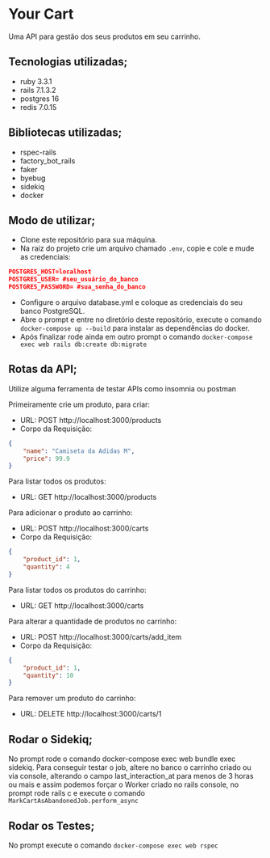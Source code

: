 <h1>Your Cart</h1>

Uma API para gestão dos seus produtos em seu carrinho.

<h2>Tecnologias utilizadas;</h2>

- ruby 3.3.1
- rails 7.1.3.2
- postgres 16
- redis 7.0.15


<h2>Bibliotecas utilizadas;</h2>

- rspec-rails
- factory_bot_rails
- faker
- byebug
- sidekiq
- docker

<h2>Modo de utilizar;</h2>

- Clone este repositório para sua máquina.
- Na raiz do projeto crie um arquivo chamado `.env`, copie e cole e mude as credenciais:
```json
POSTGRES_HOST=localhost
POSTGRES_USER= #seu_usuário_do_banco
POSTGRES_PASSWORD= #sua_senha_do_banco
```
- Configure o arquivo database.yml e coloque as credenciais do seu banco PostgreSQL.
- Abre o prompt e entre no diretório deste repositório, execute o comando `docker-compose up --build` para instalar as dependências do docker.
- Após finalizar rode ainda em outro prompt o comando `docker-compose exec web rails db:create db:migrate`

<h2>Rotas da API;</h2>

Utilize alguma ferramenta de testar APIs como insomnia ou postman

Primeiramente crie um produto, para criar:
- URL: POST http://localhost:3000/products
- Corpo da Requisição:
```json
{
	"name": "Camiseta da Adidas M",
	"price": 99.9
}
```

Para listar todos os produtos:
- URL: GET http://localhost:3000/products

Para adicionar o produto ao carrinho:
- URL: POST http://localhost:3000/carts
- Corpo da Requisição:
```json
{
	"product_id": 1,
	"quantity": 4 
}
```

Para listar todos os produtos do carrinho:
- URL: GET http://localhost:3000/carts

Para alterar a quantidade de produtos no carrinho:
- URL: POST http://localhost:3000/carts/add_item
- Corpo da Requisição:
```json
{
	"product_id": 1,
	"quantity": 10
}
```

Para remover um produto do carrinho:
- URL: DELETE http://localhost:3000/carts/1

<h2>Rodar o Sidekiq;</h2>

No prompt rode o comando docker-compose exec web bundle exec sidekiq.
Para conseguir testar o job, altere no banco o carrinho criado ou via console, alterando o campo last_interaction_at para menos de 3 horas ou mais e assim podemos forçar o Worker criado no rails console, no prompt rode rails c e execute o comando `MarkCartAsAbandonedJob.perform_async`

<h2>Rodar os Testes;</h2>

No prompt execute o comando `docker-compose exec web rspec`
